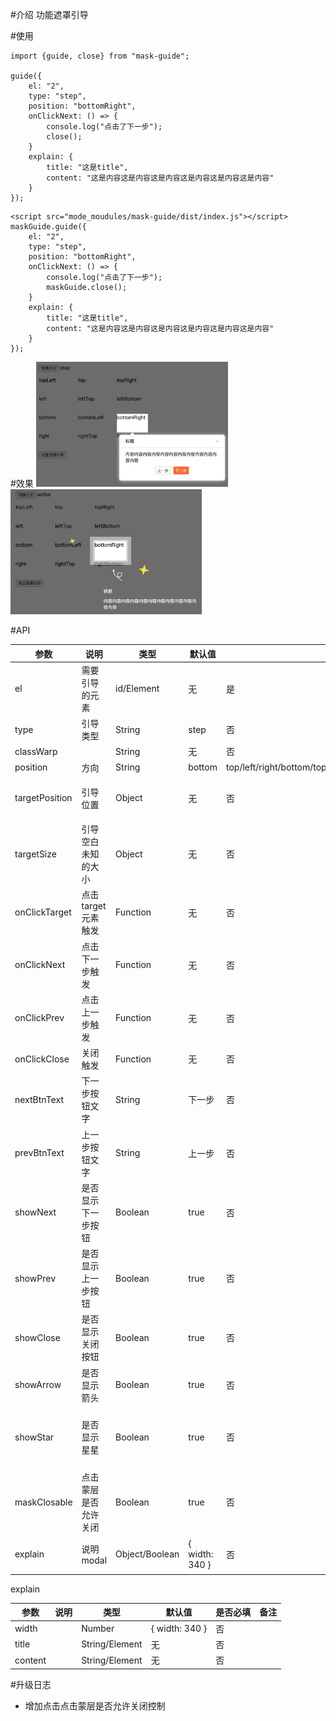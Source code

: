 #介绍
功能遮罩引导

#使用
```
import {guide, close} from "mask-guide";

guide({
    el: "2",
    type: "step",
    position: "bottomRight",
    onClickNext: () => {
        console.log("点击了下一步");
        close();
    }
    explain: {
        title: "这是title",
        content: "这是内容这是内容这是内容这是内容这是内容这是内容"
    }
});
```
```
<script src="mode_moudules/mask-guide/dist/index.js"></script>
maskGuide.guide({
    el: "2",
    type: "step",
    position: "bottomRight",
    onClickNext: () => {
        console.log("点击了下一步");
        maskGuide.close();
    }
    explain: {
        title: "这是title",
        content: "这是内容这是内容这是内容这是内容这是内容这是内容"
    }
});
```

#效果
<img src="./img/1.png"  height="200"/>
<img src="./img/2.png"  height="200"/>

#API


参数  | 说明 | 类型 | 默认值 | 是否必填 | 备注
---- |----- | ----|------ | ------- | ----
el   | 需要引导的元素 | id/Element | 无 | 是 | 
type   | 引导类型 | String | step | 否 | 
classWarp |  | String | 无 | 否 | 
position | 方向 | String | bottom | top/left/right/bottom/topLeft/topRight/bottomLeft/bottomRight/leftTop/leftBottom/rightTop/rightBottom | 
targetPosition | 引导位置 | Object | 无 | 否 | {top: 100, left: 100}
targetSize | 引导空白未知的大小 | Object | 无 | 否 | {width: 100, height: 100}
onClickTarget | 点击target元素触发 | Function | 无 | 否 |
onClickNext | 点击下一步触发 | Function | 无 | 否 | 
onClickPrev | 点击上一步触发 | Function | 无 | 否 | 
onClickClose | 关闭触发 | Function | 无 | 否 | 
nextBtnText | 下一步按钮文字 | String | 下一步 | 否 | 
prevBtnText | 上一步按钮文字 | String | 上一步 | 否 | 
showNext | 是否显示下一步按钮 | Boolean | true | 否 | 
showPrev | 是否显示上一步按钮 | Boolean | true | 否 | 
showClose | 是否显示关闭按钮 | Boolean | true | 否 | 
showArrow | 是否显示箭头 | Boolean | true | 否 | 
showStar | 是否显示星星 | Boolean | true | 否 | 只在active有效，step没有星星
maskClosable | 点击蒙层是否允许关闭	 | Boolean | true | 否 | 
explain | 说明modal | Object/Boolean | { width: 340 } | 否 | false的时候不显示


explain


参数  | 说明 | 类型 | 默认值 | 是否必填 | 备注
---- |----- | ----|------ | ------- | ----
width |  | Number | { width: 340 } | 否 | 
title |  | String/Element | 无 | 否 | 
content |  | String/Element | 无 | 否 | 

#升级日志
* 增加点击点击蒙层是否允许关闭控制

